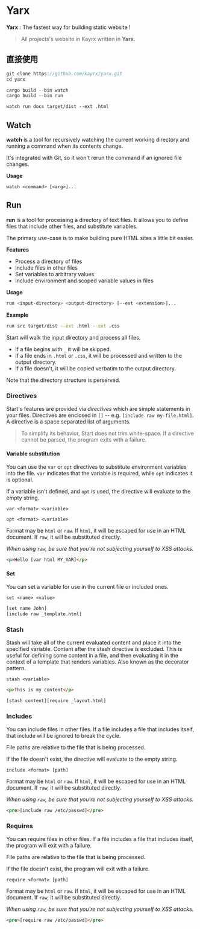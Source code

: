 # Yarx

**Yarx** : The fastest way for building static website !
>  All projects's website in Kayrx written in **Yarx**.

## 直接使用

```rust
git clone https://github.com/kayrx/yarx.git
cd yarx

cargo build --bin watch
cargo build --bin run
```

```shell
watch run docs target/dist --ext .html
```

## Watch

**watch** is a tool for recursively watching the current working directory and running a command when its contents change.

It's integrated with Git, so it won't rerun the command if an ignored file changes.

**Usage**

```shell
watch <command> [<arg>]...
```

## Run

**run** is a tool for processing a directory of text files. It allows you to define files that include other files, and substitute variables.

The primary use-case is to make building pure HTML sites a little bit easier.

**Features**

* Process a directory of files
* Include files in other files
* Set variables to arbitrary values
* Include environment and scoped variable values in files

**Usage**

```bash
run <input-directory> <output-directory> [--ext <extension>]...
```

**Example**

```bash
run src target/dist --ext .html --ext .css
```

Start will walk the input directory and process all files.

* If a file begins with `_` it will be skipped.
* If a file ends in `.html` or `.css`, it will be processed and written to the output directory.
* If a file doesn't, it will be copied verbatim to the output directory.

Note that the directory structure is perserved.

### Directives

Start's features are provided via *directives* which are simple statements in your files.  Directives are enclosed in `[]` -- e.g. `[include raw my-file.html]`. A directive is a space separated list of arguments.

> To simplify its behavior, Start does not trim white-space. If a directive cannot be parsed, the program exits with a failure.

#### Variable substitution

You can use the `var` or `opt` directives to substitute environment variables into the file. `var` indicates that the variable is required, while `opt` indicates it is optional.

If a variable isn't defined, and `opt` is used, the directive will evaluate to the empty string.

```
var <format> <variable>
```

```
opt <format> <variable>
```

Format may be `html` or `raw`. If `html`, it will be escaped for use in an HTML document. If `raw`, it will be substituted directly.

*When using `raw`, be sure that you're not subjecting yourself to XSS attacks.*

```html
<p>Hello [var html MY_VAR]</p>
```

#### Set

You can set a variable for use in the current file or included ones.

```
set <name> <value>
```

```html
[set name John]
[include raw _template.html]
```

### Stash

Stash will take all of the current evaluated content and place it into the specified variable. Content after the stash directive is excluded. This is useful for defining some content in a file, and then evaluating it in the context of a template that renders variables. Also known as the decorator pattern.

```
stash <variable>
```

```html
<p>This is my content</p>

[stash content][require _layout.html]
```

### Includes

You can include files in other files. If a file includes a file that includes itself, that include will be ignored to break the cycle.

File paths are relative to the file that is being processed.

If the file doesn't exist, the directive will evaluate to the empty string.

```
include <format> [path]
```

Format may be `html` or `raw`. If `html`, it will be escaped for use in an HTML document. If `raw`, it will be substituted directly.

*When using `raw`, be sure that you're not subjecting yourself to XSS attacks.*

```html
<pre>[include raw /etc/passwd]</pre>
```

### Requires

You can require files in other files. If a file includes a file that includes itself, the program will exit with a failure.

File paths are relative to the file that is being processed.

If the file doesn't exist, the program will exit with a failure.

```
require <format> [path]
```

Format may be `html` or `raw`. If `html`, it will be escaped for use in an HTML document. If `raw`, it will be substituted directly.

*When using `raw`, be sure that you're not subjecting yourself to XSS attacks.*

```html
<pre>[require raw /etc/passwd]</pre>
```